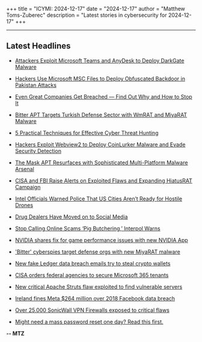 +++
title = "ICYMI: 2024-12-17"
date = "2024-12-17"
author = "Matthew Toms-Zuberec"
description = "Latest stories in cybersecurity for 2024-12-17"
+++

---------------------------------------------------------------------------
## Latest Headlines
- [Attackers Exploit Microsoft Teams and AnyDesk to Deploy DarkGate Malware](https://thehackernews.com/2024/12/attackers-exploit-microsoft-teams-and.html)

- [Hackers Use Microsoft MSC Files to Deploy Obfuscated Backdoor in Pakistan Attacks](https://thehackernews.com/2024/12/hackers-use-microsoft-msc-files-to.html)

- [Even Great Companies Get Breached — Find Out Why and How to Stop It](https://thehackernews.com/2024/12/even-great-companies-get-breached-find.html)

- [Bitter APT Targets Turkish Defense Sector with WmRAT and MiyaRAT Malware](https://thehackernews.com/2024/12/bitter-apt-targets-turkish-defense.html)

- [5 Practical Techniques for Effective Cyber Threat Hunting](https://thehackernews.com/2024/12/5-practical-techniques-for-effective.html)

- [Hackers Exploit Webview2 to Deploy CoinLurker Malware and Evade Security Detection](https://thehackernews.com/2024/12/hackers-exploit-webview2-to-deploy.html)

- [The Mask APT Resurfaces with Sophisticated Multi-Platform Malware Arsenal](https://thehackernews.com/2024/12/the-mask-apt-resurfaces-with.html)

- [CISA and FBI Raise Alerts on Exploited Flaws and Expanding HiatusRAT Campaign](https://thehackernews.com/2024/12/cisa-and-fbi-raise-alerts-on-exploited.html)

- [Intel Officials Warned Police That US Cities Aren’t Ready for Hostile Drones](https://www.wired.com/story/intel-officials-police-us-cities-drones-dhs/)

- [Drug Dealers Have Moved on to Social Media](https://www.wired.com/story/drug-dealers-have-moved-onto-social-media/)

- [Stop Calling Online Scams ‘Pig Butchering,’ Interpol Warns](https://www.wired.com/story/interpol-pig-butchering-scams-rename/)

- [NVIDIA shares fix for game performance issues with new NVIDIA App](https://www.bleepingcomputer.com/news/software/nvidia-shares-fix-for-game-performance-issues-with-new-nvidia-app/)

- ['Bitter' cyberspies target defense orgs with new MiyaRAT malware](https://www.bleepingcomputer.com/news/security/bitter-cyberspies-target-defense-orgs-with-new-miyarat-malware/)

- [New fake Ledger data breach emails try to steal crypto wallets](https://www.bleepingcomputer.com/news/security/new-fake-ledger-data-breach-emails-try-to-steal-crypto-wallets/)

- [CISA orders federal agencies to secure Microsoft 365 tenants](https://www.bleepingcomputer.com/news/security/cisa-orders-federal-agencies-to-secure-microsoft-365-tenants/)

- [New critical Apache Struts flaw exploited to find vulnerable servers](https://www.bleepingcomputer.com/news/security/new-critical-apache-struts-flaw-exploited-to-find-vulnerable-servers/)

- [Ireland fines Meta $264 million over 2018 Facebook data breach](https://www.bleepingcomputer.com/news/security/ireland-fines-meta-264-million-over-2018-facebook-data-breach/)

- [Over 25,000 SonicWall VPN Firewalls exposed to critical flaws](https://www.bleepingcomputer.com/news/security/over-25-000-sonicwall-vpn-firewalls-exposed-to-critical-flaws/)

- [Might need a mass password reset one day? Read this first.](https://www.bleepingcomputer.com/news/security/might-need-a-mass-password-reset-one-day-read-this-first/)

**-- MTZ**